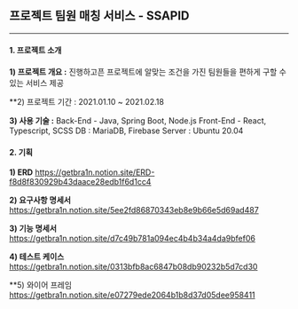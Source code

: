 
## 프로젝트 팀원 매칭 서비스 - SSAPID
--------------------------------------

#### 1. 프로젝트 소개
**1) 프로젝트 개요 :** 진행하고픈 프로젝트에 알맞는 조건을 가진 팀원들을 편하게 구할 수 있는 서비스 제공

**2) 프로젝트 기간 : 2021.01.10 ~ 2021.02.18

**3) 사용 기술 :** 
Back-End - Java, Spring Boot, Node.js
Front-End - React, Typescript, SCSS
DB : MariaDB, Firebase
Server : Ubuntu 20.04

#### 2. 기획
**1) ERD**
    https://getbra1n.notion.site/ERD-f8d8f830929b43daace28edb1f6d1cc4

**2) 요구사항 명세서**
    https://getbra1n.notion.site/5ee2fd86870343eb8e9b66e5d69ad487 

**3) 기능 명세서**
    https://getbra1n.notion.site/d7c49b781a094ec4b4b34a4da9bfef06

**4) 테스트 케이스**
    https://getbra1n.notion.site/0313bfb8ac6847b08db90232b5d7cd30

**5) 와이어 프레임
    https://getbra1n.notion.site/e07279ede2064b1b8d37d05dee958411
